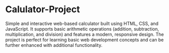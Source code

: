 # Calulator-Project
Simple and interactive web-based calculator built using HTML, CSS, and JavaScript. It supports basic arithmetic operations (addition, subtraction, multiplication, and division) and features a modern, responsive design. The project is perfect for learning basic web development concepts and can be further enhanced with additional functionality.
